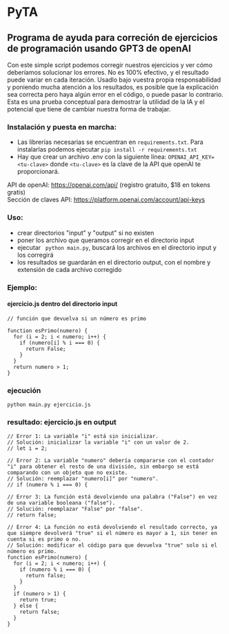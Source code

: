 # PyTA

## Programa de ayuda para correción de ejercicios de programación usando GPT3 de openAI

Con este simple script podemos corregir nuestros ejercicios y ver cómo deberíamos solucionar los errores. No es 100% efectivo, y el resultado puede variar en cada iteración. Usadlo bajo vuestra propia responsabilidad y poniendo mucha atención a los resultados, es posible que la explicación sea correcta pero haya algún error en el código, o puede pasar lo contrario. Esta es una prueba conceptual para demostrar la utilidad de la IA y el potencial que tiene de cambiar nuestra forma de trabajar.

### Instalación y puesta en marcha:

* Las librerías necesarias se encuentran en ```requirements.txt```. Para instalarlas podemos ejecutar ```pip install -r requirements.txt```
* Hay que crear un archivo .env con la siguiente línea: ```OPENAI_API_KEY=<tu-clave>``` donde ```<tu-clave>``` es la clave de la API que openAI te proporcionará.

API de openAI: https://openai.com/api/ (registro gratuito, $18 en tokens gratis)  
Sección de claves API: https://platform.openai.com/account/api-keys


### Uso:
* crear directorios "input" y "output" si no existen
* poner los archivo que queramos corregir en el directorio input
* ejecutar ``` python main.py```, buscará los archivos en el directorio input y los corregirá
* los resultados se guardarán en el directorio output, con el nombre y extensión de cada archivo corregido

### Ejemplo:

#### ejercicio.js dentro del directorio input
```
// función que devuelva si un número es primo

function esPrimo(numero) {
  for (i = 2; i < numero; i++) {
    if (numero[i] % i === 0) {
      return False;
    }
  }
  return numero > 1;
}
```
### ejecución 
```python main.py ejercicio.js```
### resultado: ejercicio.js en output

```
// Error 1: La variable "i" está sin inicializar.
// Solución: inicializar la variable "i" con un valor de 2. 
// let i = 2;

// Error 2: La variable "numero" debería compararse con el contador "i" para obtener el resto de una división, sin embargo se está comparando con un objeto que no existe.
// Solución: reemplazar "numero[i]" por "numero". 
// if (numero % i === 0) {

// Error 3: La función está devolviendo una palabra ("False") en vez de una variable booleana ("false"). 
// Solución: reemplazar "False" por "false".
// return false;

// Error 4: La función no está devolviendo el resultado correcto, ya que siempre devolverá "true" si el número es mayor a 1, sin tener en cuenta si es primo o no. 
// Solución: modificar el código para que devuelva "true" solo si el número es primo. 
function esPrimo(numero) {
  for (i = 2; i < numero; i++) {
    if (numero % i === 0) {
      return false;
    }
  }
  if (numero > 1) {
    return true;
  } else {
    return false;
  }
}
```

